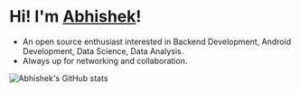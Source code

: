 # Hi! I'm [Abhishek](https://its-me-abhishek.github.io/portfolio/)!
- An open source enthusiast interested in Backend Development, Android Development, Data Science, Data Analysis.
- Always up for networking and collaboration.

![Abhishek's GitHub stats](https://github-readme-stats.vercel.app/api?username=its-me-abhishek&show_icons=true&theme=one_dark_pro)
